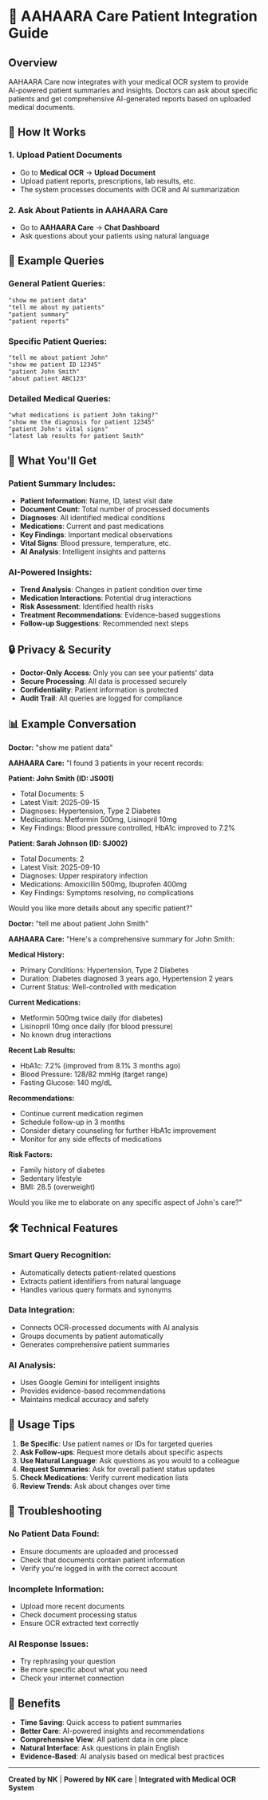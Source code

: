 # 🏥 AAHAARA Care Patient Integration Guide

## Overview
AAHAARA Care now integrates with your medical OCR system to provide AI-powered patient summaries and insights. Doctors can ask about specific patients and get comprehensive AI-generated reports based on uploaded medical documents.

## 🚀 How It Works

### 1. **Upload Patient Documents**
- Go to **Medical OCR** → **Upload Document**
- Upload patient reports, prescriptions, lab results, etc.
- The system processes documents with OCR and AI summarization

### 2. **Ask About Patients in AAHAARA Care**
- Go to **AAHAARA Care** → **Chat Dashboard**
- Ask questions about your patients using natural language

## 💬 Example Queries

### **General Patient Queries:**
```
"show me patient data"
"tell me about my patients"
"patient summary"
"patient reports"
```

### **Specific Patient Queries:**
```
"tell me about patient John"
"show me patient ID 12345"
"patient John Smith"
"about patient ABC123"
```

### **Detailed Medical Queries:**
```
"what medications is patient John taking?"
"show me the diagnosis for patient 12345"
"patient John's vital signs"
"latest lab results for patient Smith"
```

## 🎯 What You'll Get

### **Patient Summary Includes:**
- **Patient Information**: Name, ID, latest visit date
- **Document Count**: Total number of processed documents
- **Diagnoses**: All identified medical conditions
- **Medications**: Current and past medications
- **Key Findings**: Important medical observations
- **Vital Signs**: Blood pressure, temperature, etc.
- **AI Analysis**: Intelligent insights and patterns

### **AI-Powered Insights:**
- **Trend Analysis**: Changes in patient condition over time
- **Medication Interactions**: Potential drug interactions
- **Risk Assessment**: Identified health risks
- **Treatment Recommendations**: Evidence-based suggestions
- **Follow-up Suggestions**: Recommended next steps

## 🔒 Privacy & Security

- **Doctor-Only Access**: Only you can see your patients' data
- **Secure Processing**: All data is processed securely
- **Confidentiality**: Patient information is protected
- **Audit Trail**: All queries are logged for compliance

## 📊 Example Conversation

**Doctor:** "show me patient data"

**AAHAARA Care:** "I found 3 patients in your recent records:

**Patient: John Smith (ID: JS001)**
- Total Documents: 5
- Latest Visit: 2025-09-15
- Diagnoses: Hypertension, Type 2 Diabetes
- Medications: Metformin 500mg, Lisinopril 10mg
- Key Findings: Blood pressure controlled, HbA1c improved to 7.2%

**Patient: Sarah Johnson (ID: SJ002)**
- Total Documents: 2
- Latest Visit: 2025-09-10
- Diagnoses: Upper respiratory infection
- Medications: Amoxicillin 500mg, Ibuprofen 400mg
- Key Findings: Symptoms resolving, no complications

Would you like more details about any specific patient?"

**Doctor:** "tell me about patient John Smith"

**AAHAARA Care:** "Here's a comprehensive summary for John Smith:

**Medical History:**
- Primary Conditions: Hypertension, Type 2 Diabetes
- Duration: Diabetes diagnosed 3 years ago, Hypertension 2 years
- Current Status: Well-controlled with medication

**Current Medications:**
- Metformin 500mg twice daily (for diabetes)
- Lisinopril 10mg once daily (for blood pressure)
- No known drug interactions

**Recent Lab Results:**
- HbA1c: 7.2% (improved from 8.1% 3 months ago)
- Blood Pressure: 128/82 mmHg (target range)
- Fasting Glucose: 140 mg/dL

**Recommendations:**
- Continue current medication regimen
- Schedule follow-up in 3 months
- Consider dietary counseling for further HbA1c improvement
- Monitor for any side effects of medications

**Risk Factors:**
- Family history of diabetes
- Sedentary lifestyle
- BMI: 28.5 (overweight)

Would you like me to elaborate on any specific aspect of John's care?"

## 🛠️ Technical Features

### **Smart Query Recognition:**
- Automatically detects patient-related questions
- Extracts patient identifiers from natural language
- Handles various query formats and synonyms

### **Data Integration:**
- Connects OCR-processed documents with AI analysis
- Groups documents by patient automatically
- Generates comprehensive patient summaries

### **AI Analysis:**
- Uses Google Gemini for intelligent insights
- Provides evidence-based recommendations
- Maintains medical accuracy and safety

## 📱 Usage Tips

1. **Be Specific**: Use patient names or IDs for targeted queries
2. **Ask Follow-ups**: Request more details about specific aspects
3. **Use Natural Language**: Ask questions as you would to a colleague
4. **Request Summaries**: Ask for overall patient status updates
5. **Check Medications**: Verify current medication lists
6. **Review Trends**: Ask about changes over time

## 🔧 Troubleshooting

### **No Patient Data Found:**
- Ensure documents are uploaded and processed
- Check that documents contain patient information
- Verify you're logged in with the correct account

### **Incomplete Information:**
- Upload more recent documents
- Check document processing status
- Ensure OCR extracted text correctly

### **AI Response Issues:**
- Try rephrasing your question
- Be more specific about what you need
- Check your internet connection

## 🎉 Benefits

- **Time Saving**: Quick access to patient summaries
- **Better Care**: AI-powered insights and recommendations
- **Comprehensive View**: All patient data in one place
- **Natural Interface**: Ask questions in plain English
- **Evidence-Based**: AI analysis based on medical best practices

---

**Created by NK** | **Powered by NK care** | **Integrated with Medical OCR System**


